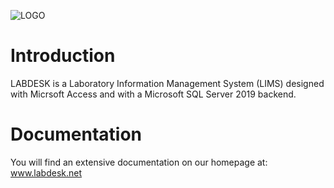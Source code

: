 ![LOGO](https://user-images.githubusercontent.com/77008074/184290548-9cb25ba9-2258-45af-b652-4021f32c114a.png)


# Introduction
LABDESK is a Laboratory Information Management System (LIMS) designed with Micrsoft Access and with a Microsoft SQL Server 2019 backend.

# Documentation
You will find an extensive documentation on our homepage at: www.labdesk.net
